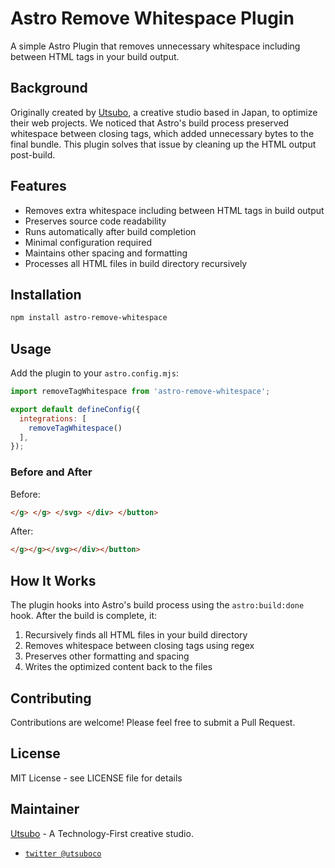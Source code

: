 # Astro Remove Whitespace Plugin

A simple Astro Plugin that removes unnecessary whitespace including between HTML tags in your build output.

## Background

Originally created by [Utsubo](https://www.utsubo.com), a creative studio based in Japan, to optimize their web projects. 
We noticed that Astro's build process preserved whitespace between closing tags, which added unnecessary bytes to the final bundle. 
This plugin solves that issue by cleaning up the HTML output post-build.

## Features

- Removes extra whitespace including between HTML tags in build output
- Preserves source code readability
- Runs automatically after build completion
- Minimal configuration required
- Maintains other spacing and formatting
- Processes all HTML files in build directory recursively

## Installation

```bash
npm install astro-remove-whitespace
```

## Usage

Add the plugin to your `astro.config.mjs`:

```javascript
import removeTagWhitespace from 'astro-remove-whitespace';

export default defineConfig({
  integrations: [
    removeTagWhitespace()
  ],
});
```

### Before and After

Before:
```html
</g> </g> </svg> </div> </button>
```

After:
```html
</g></g></svg></div></button>
```

## How It Works

The plugin hooks into Astro's build process using the `astro:build:done` hook. After the build is complete, it:

1. Recursively finds all HTML files in your build directory
2. Removes whitespace between closing tags using regex
3. Preserves other formatting and spacing
4. Writes the optimized content back to the files

## Contributing

Contributions are welcome! Please feel free to submit a Pull Request.

## License

MIT License - see LICENSE file for details

## Maintainer

[Utsubo](https://www.utsubo.com) - A Technology-First creative studio.
- [`twitter @utsuboco`](https://twitter.com/utsuboco)
